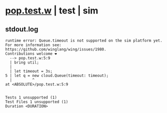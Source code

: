 # [pop.test.w](../../../../../../examples/tests/sdk_tests/queue/pop.test.w) | test | sim

## stdout.log
```log
runtime error: Queue.timeout is not supported on the sim platform yet.
For more information see: https://github.com/winglang/wing/issues/1980.
Contributions welcome ❤️
  --> pop.test.w:5:9
  | bring util;
  | 
  | let timeout = 3s;
5 | let q = new cloud.Queue(timeout: timeout);
  |         ^
at <ABSOLUTE>/pop.test.w:5:9
 
 
Tests 1 unsupported (1)
Test Files 1 unsupported (1)
Duration <DURATION>
```

